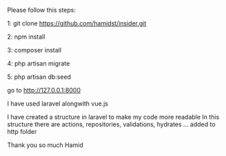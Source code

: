 Please follow this steps:

1: git clone https://github.com/hamidst/insider.git

2: npm install

3: composer install

4: php artisan migrate

5: php artisan db:seed

go to http://127.0.0.1:8000

I have used laravel alongwith vue.js

I have created a structure in laravel to make my code more readable
In this structure there are actions, repositories, validations, hydrates ... added to http folder

Thank you so much
Hamid